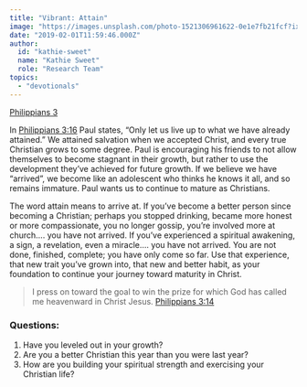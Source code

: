 ```yaml
---
title: "Vibrant: Attain"
image: "https://images.unsplash.com/photo-1521306961622-0e1e7fb21fcf?ixlib=rb-1.2.1&q=85&fm=jpg&crop=entropy&cs=srgb&ixid=eyJhcHBfaWQiOjk2NjF9"
date: "2019-02-01T11:59:46.000Z"
author:
  id: "kathie-sweet"
  name: "Kathie Sweet"
  role: "Research Team"
topics:
  - "devotionals"
---
```

[Philippians 3][1]

In [Philippians 3:16][2] Paul states, “Only let us live up to what we have already attained.”  We attained salvation when we accepted Christ, and every true Christian grows to some degree.  Paul is encouraging his friends to not allow themselves to become stagnant in their growth, but rather to use the development they’ve achieved for future growth.  If we believe we have “arrived”, we become like an adolescent who thinks he knows it all, and so remains immature.  Paul wants us to continue to mature as Christians.

The word attain means to arrive at.  If you’ve become a better person since becoming a Christian; perhaps you stopped drinking, became more honest or more compassionate, you no longer gossip, you’re involved more at church…. you have not arrived.  If you’ve experienced a spiritual awakening, a sign, a revelation, even a miracle…. you have not arrived.  You are not done, finished, complete; you have only come so far. Use that experience, that new trait you’ve grown into, that new and better habit, as your foundation to continue your journey toward maturity in Christ.

> I press on toward the goal to win the prize for which God has called me heavenward in Christ Jesus.  [Philippians 3:14][3]

### Questions:

1. Have you leveled out in your growth?
2. Are you a better Christian this year than you were last year?
3. How are you building your spiritual strength and exercising your Christian life?

[1]: https://www.bible.com/113/php.3
[2]: https://www.bible.com/113/php.3.16
[3]: https://www.bible.com/113/php.3.14
